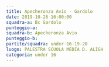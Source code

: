 ```yaml
---
title: Apecheronza Avio - Gardolo
date: 2019-10-26 16:00:00
squadra-a: Bc Gardolo
punteggio-a: 
squadra-b: Apecheronza Avio
punteggio-b: 
partite/squadra: under-16-19-20
luogo: PALESTRA SCUOLA MEDIA D. ALIGH
categoria: under 16
---
```

